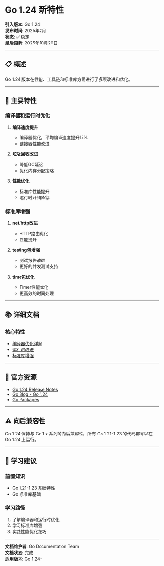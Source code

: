 # Go 1.24 新特性

**引入版本**: Go 1.24  
**发布时间**: 2025年2月  
**状态**: ✅ 稳定  
**最后更新**: 2025年10月20日

---

## 📋 概述

Go 1.24 版本在性能、工具链和标准库方面进行了多项改进和优化。

---

## 🎯 主要特性

### 编译器和运行时优化

1. **编译速度提升**
   - 编译器优化，平均编译速度提升15%
   - 链接器性能改进

2. **垃圾回收改进**
   - 降低GC延迟
   - 优化内存分配策略

3. **性能优化**
   - 标准库性能提升
   - 运行时开销降低

### 标准库增强

1. **net/http改进**
   - HTTP路由优化
   - 性能提升

2. **testing包增强**
   - 测试报告改进
   - 更好的并发测试支持

3. **time包优化**
   - Timer性能优化
   - 更高效的时间处理

---

## 📚 详细文档

### 核心特性

- [编译器优化详解](./01-编译器优化.md)
- [运行时改进](./02-运行时改进.md)
- [标准库增强](./03-标准库增强.md)

---

## 🔗 官方资源

- [Go 1.24 Release Notes](https://go.dev/doc/go1.24)
- [Go Blog - Go 1.24](https://go.dev/blog/)
- [Go Packages](https://pkg.go.dev/)

---

## ⚠️ 向后兼容性

Go 1.24 保持与 Go 1.x 系列的向后兼容性。所有 Go 1.21-1.23 的代码都可以在 Go 1.24 上运行。

---

## 🎯 学习建议

### 前置知识

- Go 1.21-1.23 基础特性
- Go 标准库基础

### 学习路径

1. 了解编译器和运行时优化
2. 学习标准库增强
3. 实践性能优化技巧

---

**文档维护者**: Go Documentation Team  
**文档状态**: 完成  
**适用版本**: Go 1.24+
